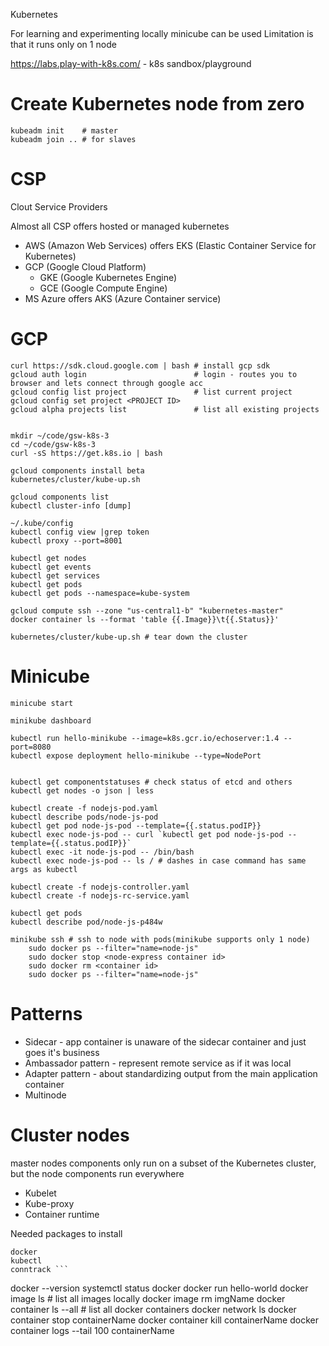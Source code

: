 Kubernetes

For learning and experimenting locally minicube can be used
Limitation is that it runs only on 1 node

https://labs.play-with-k8s.com/ - k8s sandbox/playground

# Create Kubernetes node from zero

```
kubeadm init    # master
kubeadm join .. # for slaves
```


# CSP
Clout Service Providers

Almost all CSP offers hosted or managed kubernetes
* AWS (Amazon Web Services) offers EKS (Elastic Container Service for Kubernetes)
* GCP (Google Cloud Platform)
	* GKE (Google Kubernetes Engine)
	* GCE (Google Compute Engine)
* MS Azure offers AKS (Azure Container service)

# GCP

```
curl https://sdk.cloud.google.com | bash # install gcp sdk
gcloud auth login                        # login - routes you to browser and lets connect through google acc
gcloud config list project               # list current project
gcloud config set project <PROJECT ID>
gcloud alpha projects list               # list all existing projects


mkdir ~/code/gsw-k8s-3
cd ~/code/gsw-k8s-3
curl -sS https://get.k8s.io | bash

gcloud components install beta
kubernetes/cluster/kube-up.sh

gcloud components list
kubectl cluster-info [dump]

~/.kube/config
kubectl config view |grep token
kubectl proxy --port=8001

kubectl get nodes
kubectl get events
kubectl get services
kubectl get pods
kubectl get pods --namespace=kube-system

gcloud compute ssh --zone "us-central1-b" "kubernetes-master"
docker container ls --format 'table {{.Image}}\t{{.Status}}' 

kubernetes/cluster/kube-up.sh # tear down the cluster
```

# Minicube

```
minicube start

minikube dashboard

kubectl run hello-minikube --image=k8s.gcr.io/echoserver:1.4 --port=8080
kubectl expose deployment hello-minikube --type=NodePort


kubectl get componentstatuses # check status of etcd and others
kubectl get nodes -o json | less

kubectl create -f nodejs-pod.yaml
kubectl describe pods/node-js-pod
kubectl get pod node-js-pod --template={{.status.podIP}}
kubectl exec node-js-pod -- curl `kubectl get pod node-js-pod --template={{.status.podIP}}`
kubectl exec -it node-js-pod -- /bin/bash
kubectl exec node-js-pod -- ls / # dashes in case command has same args as kubectl

kubectl create -f nodejs-controller.yaml
kubectl create -f nodejs-rc-service.yaml

kubectl get pods
kubectl describe pod/node-js-p484w

minikube ssh # ssh to node with pods(minikube supports only 1 node)
	sudo docker ps --filter="name=node-js"
	sudo docker stop <node-express container id>
	sudo docker rm <container id>
	sudo docker ps --filter="name=node-js"

```

# Patterns

* Sidecar - app container is unaware of the sidecar container and just goes it's business
* Ambassador pattern - represent remote service as if it was local
* Adapter pattern - about standardizing output from the main application container
* Multinode

# Cluster nodes
master nodes components only run on a subset of the Kubernetes cluster, but the node  components run
everywhere

* Kubelet
* Kube-proxy
* Container runtime

Needed packages to install
```
docker
kubectl
conntrack ```

```
docker --version
systemctl status docker
docker run hello-world
docker image ls # list all images locally
docker image rm imgName
docker container ls --all # list all docker containers
docker network ls
docker container stop containerName 
docker container kill containerName
docker container logs --tail 100 containerName
```

